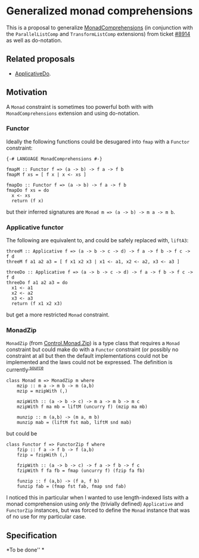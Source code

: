 # Generalized monad comprehensions


This is a proposal to generalize [MonadComprehensions](monad-comprehensions) (in conjunction with the `ParallelListComp` and `TransformListComp` extensions) from ticket [\#8914](https://gitlab.haskell.org/ghc/ghc/issues/8914) as well as do-notation.

## Related proposals

- [ApplicativeDo](applicative-do).

## Motivation


A `Monad` constraint is sometimes too powerful both with with `MonadComprehensions` extension and using do-notation. 

### Functor


Ideally the following functions could be desugared into `fmap` with a `Functor` constraint:

```wiki
{-# LANGUAGE MonadComprehensions #-}

fmapM :: Functor f => (a -> b) -> f a -> f b
fmapM f xs = [ f x | x <- xs ]

fmapDo :: Functor f => (a -> b) -> f a -> f b
fmapDo f xs = do
  x <- xs
  return (f x)
```


but their inferred signatures are `Monad m => (a -> b) -> m a -> m b`.

### Applicative functor


The following are equivalent to, and could be safely replaced with, `liftA3`:

```wiki
threeM :: Applicative f => (a -> b -> c -> d) -> f a -> f b -> f c -> f d
threeM f a1 a2 a3 = [ f x1 x2 x3 | x1 <- a1, x2 <- a2, x3 <- a3 ]

threeDo :: Applicative f => (a -> b -> c -> d) -> f a -> f b -> f c -> f d
threeDo f a1 a2 a3 = do
  x1 <- a1
  x2 <- a2
  x3 <- a3
  return (f x1 x2 x3)
```


but get a more restricted `Monad` constraint.

### MonadZip

`MonadZip` (from [Control.Monad.Zip](http://hackage.haskell.org/package/base-4.4.0.0/docs/Control-Monad-Zip.html)) is a type class that requires a `Monad` constraint but could make do with a `Functor` constraint (or possibly no constraint at all but then the default implementations could not be implemented and the laws could not be expressed. The definition is currently<sup>[ source](http://hackage.haskell.org/package/base-4.4.0.0/docs/src/Control-Monad-Zip.html)</sup>

```wiki
class Monad m => MonadZip m where
    mzip :: m a -> m b -> m (a,b)
    mzip = mzipWith (,)

    mzipWith :: (a -> b -> c) -> m a -> m b -> m c
    mzipWith f ma mb = liftM (uncurry f) (mzip ma mb)

    munzip :: m (a,b) -> (m a, m b)
    munzip mab = (liftM fst mab, liftM snd mab)
```


but could be

```wiki
class Functor f => FunctorZip f where
    fzip :: f a -> f b -> f (a,b)
    fzip = fzipWith (,)

    fzipWith :: (a -> b -> c) -> f a -> f b -> f c
    fzipWith f fa fb = fmap (uncurry f) (fzip fa fb)

    funzip :: f (a,b) -> (f a, f b)
    funzip fab = (fmap fst fab, fmap snd fab)
```


I noticed this in particular when I wanted to use length-indexed lists with a monad comprehension using *only* the (trivially defined) `Applicative` and `FunctorZip` instances, but was forced to define the `Monad` instance that was of no use for my particular case.


## Specification



*To be done''
*


